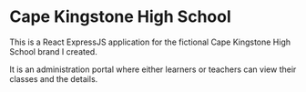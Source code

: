 # Cape Kingstone High School

This is a React ExpressJS application for the fictional Cape Kingstone High School brand I created. <br>

It is an administration portal where either learners or teachers can view their classes and the details.
